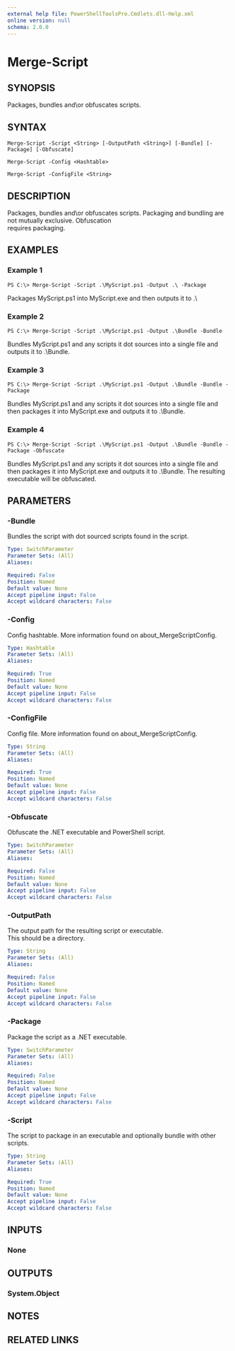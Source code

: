 ```yaml
---
external help file: PowerShellToolsPro.Cmdlets.dll-Help.xml
online version: null
schema: 2.0.0
---
```


# Merge-Script

## SYNOPSIS

Packages, bundles and\or obfuscates scripts.

## SYNTAX

```text
Merge-Script -Script <String> [-OutputPath <String>] [-Bundle] [-Package] [-Obfuscate]

Merge-Script -Config <Hashtable>

Merge-Script -ConfigFile <String>
```

## DESCRIPTION

Packages, bundles and\or obfuscates scripts. Packaging and bundling are not mutually exclusive. Obfuscation  
requires packaging.

## EXAMPLES

### Example 1

```text
PS C:\> Merge-Script -Script .\MyScript.ps1 -Output .\ -Package
```

Packages MyScript.ps1 into MyScript.exe and then outputs it to .\

### Example 2

```text
PS C:\> Merge-Script -Script .\MyScript.ps1 -Output .\Bundle -Bundle
```

Bundles MyScript.ps1 and any scripts it dot sources into a single file and outputs it to .\Bundle.

### Example 3

```text
PS C:\> Merge-Script -Script .\MyScript.ps1 -Output .\Bundle -Bundle -Package
```

Bundles MyScript.ps1 and any scripts it dot sources into a single file and then packages it into MyScript.exe and outputs it to .\Bundle.

### Example 4

```text
PS C:\> Merge-Script -Script .\MyScript.ps1 -Output .\Bundle -Bundle -Package -Obfuscate
```

Bundles MyScript.ps1 and any scripts it dot sources into a single file and then packages it into MyScript.exe and outputs it to .\Bundle. The resulting executable will be obfuscated.

## PARAMETERS

### -Bundle

Bundles the script with dot sourced scripts found in the script.

```yaml
Type: SwitchParameter
Parameter Sets: (All)
Aliases: 

Required: False
Position: Named
Default value: None
Accept pipeline input: False
Accept wildcard characters: False
```

### -Config

Config hashtable. More information found on about\_MergeScriptConfig.

```yaml
Type: Hashtable
Parameter Sets: (All)
Aliases: 

Required: True
Position: Named
Default value: None
Accept pipeline input: False
Accept wildcard characters: False
```

### -ConfigFile

Config file. More information found on about\_MergeScriptConfig.

```yaml
Type: String
Parameter Sets: (All)
Aliases: 

Required: True
Position: Named
Default value: None
Accept pipeline input: False
Accept wildcard characters: False
```

### -Obfuscate

Obfuscate the .NET executable and PowerShell script.

```yaml
Type: SwitchParameter
Parameter Sets: (All)
Aliases: 

Required: False
Position: Named
Default value: None
Accept pipeline input: False
Accept wildcard characters: False
```

### -OutputPath

The output path for the resulting script or executable.  
This should be a directory.

```yaml
Type: String
Parameter Sets: (All)
Aliases: 

Required: False
Position: Named
Default value: None
Accept pipeline input: False
Accept wildcard characters: False
```

### -Package

Package the script as a .NET executable.

```yaml
Type: SwitchParameter
Parameter Sets: (All)
Aliases: 

Required: False
Position: Named
Default value: None
Accept pipeline input: False
Accept wildcard characters: False
```

### -Script

The script to package in an executable and optionally bundle with other scripts.

```yaml
Type: String
Parameter Sets: (All)
Aliases: 

Required: True
Position: Named
Default value: None
Accept pipeline input: False
Accept wildcard characters: False
```

## INPUTS

### None

## OUTPUTS

### System.Object

## NOTES

## RELATED LINKS

